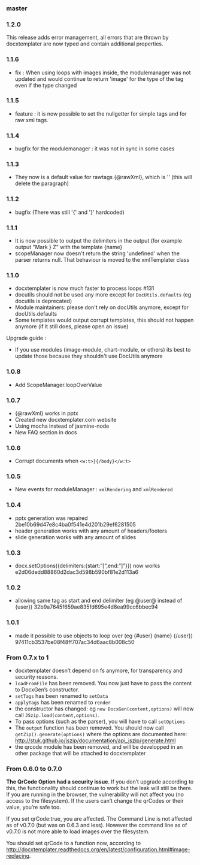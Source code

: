 ### master

### 1.2.0

This release adds error management, all errors that are thrown by docxtemplater are now typed and contain additional properties.

### 1.1.6

  * fix : When using loops with images inside, the modulemanager was not updated and would continue to return 'image' for the type of the tag even if the type changed

### 1.1.5

  * feature : it is now possible to set the nullgetter for simple tags and for raw xml tags.

### 1.1.4

  * bugfix for the modulemanager : it was not in sync in some cases

### 1.1.3

  * They now is a default value for rawtags {@rawXml}, which is '' (this will delete the paragraph)

### 1.1.2

  * bugfix (There was still '{' and '}' hardcoded)

### 1.1.1

  * It is now possible to output the delimiters in the output (for example output "Mark } Z" with the template {name}
  * scopeManager now doesn't return the string 'undefined' when the parser returns null. That behaviour is moved to the xmlTemplater class

### 1.1.0

  * docxtemplater is now much faster to process loops #131
  * docutils should not be used any more except for `DocUtils.defaults` (eg docutils is deprecated)
  * Module maintainers: please don't rely on docUtils anymore, except for docUtils.defaults
  * Some templates would output corrupt templates, this should not happen anymore (if it still does, please open an issue)

Upgrade guide :

 * If you use modules (image-module, chart-module, or others)
 its best to update those because they shouldn't use DocUtils anymore

### 1.0.8

  * Add ScopeManager.loopOverValue

### 1.0.7

  * {@rawXml} works in pptx
  * Created new docxtemplater.com website
  * Using mocha instead of jasmine-node
  * New FAQ section in docs

### 1.0.6

  * Corrupt documents when `<w:t>}{/body}</w:t>`

### 1.0.5

  * New events for moduleManager : `xmlRendering` and `xmlRendered`

### 1.0.4

  * pptx generation was repaired 2be10b69d47e8c4ba0f541e4d201b29ef6281505
  * header generation works with any amount of headers/footers
  * slide generation works with any amount of slides

### 1.0.3

  * docx.setOptions({delimiters:{start:”[“,end:”]”}}) now works e2d06dedd88860d2dac3d598b590bf81e2d113a6

### 1.0.2

  * allowing same tag as start and end delimiter (eg @user@ instead of {user}) 32b9a7645f659ae835fd695e4d8ea99cc6bbec94

### 1.0.1

  * made it possible to use objects to loop over (eg {#user} {name} {/user}) 97411cb3537be08f48ff707ac34d6aac8b008c50

### From 0.7.x to 1

 * docxtemplater doesn’t depend on fs anymore, for transparency and security reasons.
 * `loadFromFile` has been removed. You now just have to pass the content to DocxGen’s constructor.
 * `setTags` has been renamed to `setData`
 * `applyTags` has been renamed to `render`
 * the constructor has changed: eg `new DocxGen(content,options)` will now call `JSzip.load(content,options)`.
 * To pass options (such as the parser), you will have to call `setOptions`
 * The `output` function has been removed. You should now call `getZip().generate(options)` where the options are documented here: http://stuk.github.io/jszip/documentation/api_jszip/generate.html
 * the qrcode module has been removed, and will be developped in an other package that will be attached to docxtemplater

### From 0.6.0 to 0.7.0

**The QrCode Option had a security issue**. If you don’t upgrade according to this, the functionality should continue to work but the leak will still be there.
If you are running in the browser, the vulnerability will not affect you (no access to the filesystem). If the users can’t change the qrCodes or their value, you’re safe too.

If you set qrCode:true, you are affected. The Command Line is not affected as of v0.7.0 (but was on 0.6.3 and less).
However the command line as of v0.7.0 is not more able to load images over the filesystem.

You should set qrCode to a function now, according to http://docxtemplater.readthedocs.org/en/latest/configuration.html#image-replacing.
